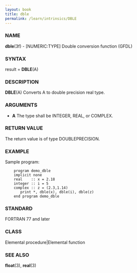 ```yaml
---
layout: book
title: dble
permalink: /learn/intrinsics/DBLE
---
```

### NAME

__dble__(3f) - \[NUMERIC:TYPE\] Double conversion function
(GFDL)

### SYNTAX

result = __DBLE__(A)

### DESCRIPTION

__DBLE__(A) Converts A to double precision real type.

### ARGUMENTS

  - __A__
    The type shall be INTEGER, REAL, or COMPLEX.

### RETURN VALUE

The return value is of type DOUBLEPRECISION.

### EXAMPLE

Sample program:

```
    program demo_dble
    implicit none
    real    :: x = 2.18
    integer :: i = 5
    complex :: z = (2.3,1.14)
       print *, dble(x), dble(i), dble(z)
    end program demo_dble
```

### STANDARD

FORTRAN 77 and later

### CLASS

Elemental procedure\|Elemental function

### SEE ALSO

__float__(3), __real__(3)
